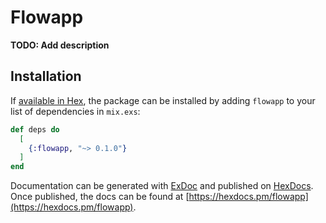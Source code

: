 # Flowapp

**TODO: Add description**

## Installation

If [available in Hex](https://hex.pm/docs/publish), the package can be installed
by adding `flowapp` to your list of dependencies in `mix.exs`:

```elixir
def deps do
  [
    {:flowapp, "~> 0.1.0"}
  ]
end
```

Documentation can be generated with [ExDoc](https://github.com/elixir-lang/ex_doc)
and published on [HexDocs](https://hexdocs.pm). Once published, the docs can
be found at [https://hexdocs.pm/flowapp](https://hexdocs.pm/flowapp).

